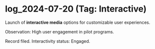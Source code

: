 # log_2024-07-20 (Tag: Interactive)

Launch of **interactive media** options for customizable user experiences.

Observation: High user engagement in pilot programs.

Record filed. Interactivity status: Engaged.
